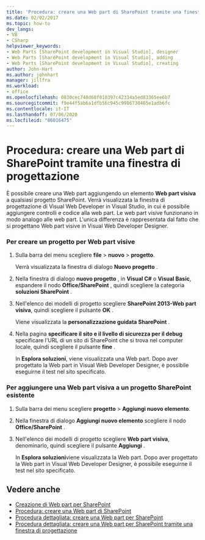 ```yaml
---
title: 'Procedura: creare una Web part di SharePoint tramite una finestra di progettazione | Microsoft Docs'
ms.date: 02/02/2017
ms.topic: how-to
dev_langs:
- VB
- CSharp
helpviewer_keywords:
- Web Parts [SharePoint development in Visual Studio], designer
- Web Parts [SharePoint development in Visual Studio], adding
- Web Parts [SharePoint development in Visual Studio], creating
author: John-Hart
ms.author: johnhart
manager: jillfra
ms.workload:
- office
ms.openlocfilehash: 0830cec748d68f010397c42334a5ed83365ee6b7
ms.sourcegitcommit: f9e44f5ab6a1dfb56c945c9986730465e1adb6fc
ms.contentlocale: it-IT
ms.lasthandoff: 07/06/2020
ms.locfileid: "86016475"
---
```

# <a name="how-to-create-a-sharepoint-web-part-by-using-a-designer"></a>Procedura: creare una Web part di SharePoint tramite una finestra di progettazione
  È possibile creare una Web part aggiungendo un elemento **Web part visiva** a qualsiasi progetto SharePoint. Verrà visualizzata la finestra di progettazione di Visual Web Developer in Visual Studio, in cui è possibile aggiungere controlli e codice alla web part. Le web part visive funzionano in modo analogo alle web part. L'unica differenza è rappresentata dal fatto che si progettano Web part visive in Visual Web Developer Designer.

### <a name="to-create-a-project-for-visual-web-parts"></a>Per creare un progetto per Web part visive

1. Sulla barra dei menu scegliere **file**  > **nuovo**  >  **progetto**.

     Verrà visualizzata la finestra di dialogo **Nuovo progetto** .

2. Nella finestra di dialogo **nuovo progetto** , in **Visual C#** o **Visual Basic**, espandere il nodo **Office/SharePoint** , quindi scegliere la categoria **soluzioni SharePoint** .

3. Nell'elenco dei modelli di progetto scegliere **SharePoint 2013-Web part visiva**, quindi scegliere il pulsante **OK** .

     Viene visualizzata la **personalizzazione guidata SharePoint** .

4. Nella pagina **specificare il sito e il livello di sicurezza per il debug** specificare l'URL di un sito di SharePoint che si trova nel computer locale, quindi scegliere il pulsante **fine** .

     In **Esplora soluzioni**, viene visualizzata una Web part. Dopo aver progettato la Web part in Visual Web Developer Designer, è possibile eseguirne il test nel sito specificato.

### <a name="to-add-a-visual-web-part-to-an-existing-sharepoint-project"></a>Per aggiungere una Web part visiva a un progetto SharePoint esistente

1. Sulla barra dei menu scegliere **progetto**  >  **Aggiungi nuovo elemento**.

2. Nella finestra di dialogo **Aggiungi nuovo elemento** scegliere il nodo **Office/SharePoint** .

3. Nell'elenco dei modelli di progetto scegliere **Web part visiva**, denominarlo, quindi scegliere il pulsante **Aggiungi** .

     In **Esplora soluzioni**viene visualizzata la Web part. Dopo aver progettato la Web part in Visual Web Developer Designer, è possibile eseguirne il test nel sito specificato.

## <a name="see-also"></a>Vedere anche
- [Creazione di Web part per SharePoint](../sharepoint/creating-web-parts-for-sharepoint.md)
- [Procedura: creare una Web part di SharePoint](../sharepoint/how-to-create-a-sharepoint-web-part.md)
- [Procedura dettagliata: creare una Web part per SharePoint](../sharepoint/walkthrough-creating-a-web-part-for-sharepoint.md)
- [Procedura dettagliata: creare una Web part per SharePoint tramite una finestra di progettazione](../sharepoint/walkthrough-creating-a-web-part-for-sharepoint-by-using-a-designer.md)

